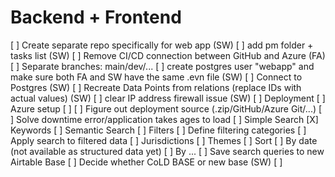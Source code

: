 # Backend + Frontend
[ ] Create separate repo specifically for web app (SW)
    [ ] add pm folder + tasks list (SW)
    [ ] Remove CI/CD connection between GitHub and Azure (FA)
        [ ] Separate branches: main/dev/...
    [ ] create postgres user "webapp" and make sure both FA and SW have the same .evn file (SW)
[ ] Connect to Postgres (SW)
    [ ] Recreate Data Points from relations (replace IDs with actual values) (SW)
    [ ] clear IP address firewall issue (SW)
[ ] Deployment
    [ ] Azure setup
        [ ]
    [ ] Figure out deployment source (.zip/GitHub/Azure Git/...)
    [ ] Solve downtime error/application takes ages to load
[ ] Simple Search
    [X] Keywords
    [ ] Semantic Search
[ ] Filters
    [ ] Define filtering categories
            [ ] Apply search to filtered data
            [ ] Jurisdictions
            [ ] Themes
[ ] Sort
    [ ] By date (not available as structured data yet)
    [ ] By ...
[ ] Save search queries to new Airtable Base
    [ ] Decide whether CoLD BASE or new base (SW)
[ ] 